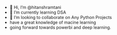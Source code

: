 - 👋 Hi, I’m @hitanshramtani
- 🌱 I’m currently learning DSA
- 💞️ I’m looking to collaborate on Any Python Projects
- have a great knowledge of macine learning
- going forward towards powerbi and deep learning.



<!---
hitanshramtani/hitanshramtani is a ✨ special ✨ repository because its `README.md` (this file) appears on your GitHub profile.
You can click the Preview link to take a look at your changes.
--->
